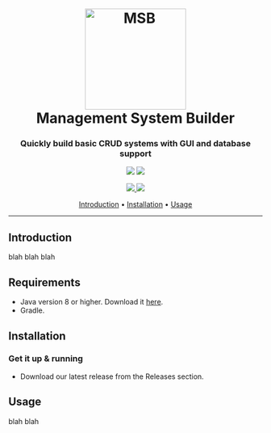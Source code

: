 <h1 align="center">
  <a href="#"><img src="https://raw.githubusercontent.com/yashrajkakkad/ManagementSystemBuilder/master/MSBtransparent.png?token=AKS265VVA34TE5XJWZQ3QUC6BYU7Y" alt="MSB" width="200"></a>
  <br>
  Management System Builder
  <br>
</h1>

<h3 align="center">Quickly build basic CRUD systems with GUI and database support</h3>
  
<p align="center">
  <img src="https://forthebadge.com/images/badges/made-with-java.svg">
  <img src="https://forthebadge.com/images/badges/built-with-love.svg">
</p>

<p align="center">
  <a href="https://github.com/yashrajkakkad/ManagementSystemBuilder/blob/master/LICENSE">
    <img src="https://img.shields.io/badge/license-MIT-green">
  </a>
  <a href="https://github.com/yashrajkakkad/ManagementSystemBuilder/pull/new/master">
    <img src="https://img.shields.io/badge/PRs-welcome-brightgreen.svg">
  </a>
</p>

<p align="center">
  <a href="#introduction">Introduction</a> •
  <a href="#installation">Installation</a> •
  <a href="#usage">Usage</a>
</p>

---

## Introduction

blah blah blah

## Requirements

- Java version 8 or higher. Download it <a href="https://www.oracle.com/technetwork/java/javase/downloads/index.html" target="_blank">here</a>.
- Gradle.

## Installation

### Get it up & running

- Download our latest release from the Releases section.

## Usage

blah blah
